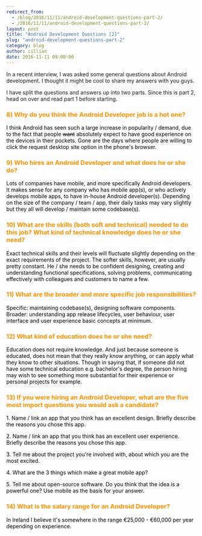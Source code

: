 ```yaml
---
redirect_from:
  - /blog/2016/11/11/android-development-questions-part-2/
  - /2016/11/11/android-development-questions-part-2/
layout: post
title: "Android Development Questions [2]"
slug: "android-development-questions-part-2"
category: blog
author: cillian
date: 2016-11-11 09:00:00
---
```


In a recent interview, I was asked some general questions about Android development. I thought it might be cool to share my answers with you guys. 

I have split the questions and answers up into two parts. Since this is part 2, head on over and read part 1 before starting.

<p>
<h3>
<font color="#FF9200">
8) Why do you think the Android Developer job is a hot one?
</font>
</h3>
</p>
<p>
<font color="black">
I think Android has seen such a large increase in popularity / demand, due to the fact that people <strike>want</strike> absolutely expect to have good experience on the devices in their pockets. Gone are the days where people are willing to click the request desktop site option in the phone's browser. 
</font>
</p>

<p>
<h3>
<font color="#FF9200">
9) Who hires an Android Developer and what does he or she do?
</font>
</h3>
</p>
<p>
<font color="black">
Lots of companies have mobile, and more specifically Android developers. It makes sense for any company who has mobile app(s), or who actively develops mobile apps, to have in-house Android developer(s). Depending on the size of the company / team / app, their daily tasks may vary slightly but they all will develop / maintain some codebase(s).
</font>
</p>

<p>
<h3>
<font color="#FF9200">
10) What are the skills (both soft and technical) needed to do this job? What kind of technical knowledge does he or she need?
</font>
</h3>
</p>
<p>
<font color="black">
Exact technical skills and their levels will fluctuate slightly depending on the exact requirements of the project. The softer skills, however, are usually pretty constant. He / she needs to be confident designing, creating and understanding functional specifications, solving problems, communicating effectively with colleagues and customers to name a few.
</font>
</p>

<p>
<h3>
<font color="#FF9200">
11) What are the broader and more specific job responsibilities?
</font>
</h3>
</p>
<p>
<font color="black">
Specific: maintaining codebase(s), designing software components.
Broader: understanding app release lifecycles, user behaviour, user interface and user experience basic concepts at minimum.
</font>
</p>

<p>
<h3>
<font color="#FF9200">
12) What kind of education does he or she need?
</font>
</h3>
</p>
<p>
<font color="black">
Education does not require knowledge. And just because someone is educated, does not mean that they really know anything, or can apply what they know to other situations. Though in saying that, if someone did not have some technical education e.g. bachelor's degree, the person hiring may wish to see something more substantial for their experience or personal projects for example.
</font>
</p>

<p>
<h3>
<font color="#FF9200">
13) If you were hiring an Android Developer, what are the five most import questions you would ask a candidate?
</font>
</h3>
</p>
<p>
<font color="black">
1. Name / link an app that you think has an excellent design. Briefly describe the reasons you chose this app.
</font>
</p>
<p>
<font color="black">
2. Name / link an app that you think has an excellent user experience. Briefly describe the reasons you chose this app.
</font>
</p>
<p>
<font color="black">
3. Tell me about the project you're involved with, about which you are the most excited.
</font>
</p>
<p>
<font color="black">
4. What are the 3 things which make a great mobile app?
</font>
</p>
<p>
<font color="black">
5. Tell me about open-source software. Do you think that the idea is a powerful one? Use mobile as the basis for your answer.
</font>
</p>

<p>
<h3>
<font color="#FF9200">
14) What is the salary range for an Android Developer?
</font>
</h3>
</p>
<p>
<font color="black">
In Ireland I believe it's somewhere in the range €25,000 - €60,000 per year depending on experience.
</font>
</p>
